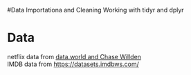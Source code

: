 #Data Importationa and Cleaning
Working with tidyr and dplyr

# Data
netflix data from [data.world and Chase Willden](https://data.world/chasewillden/netflix-shows)   
IMDB data from https://datasets.imdbws.com/
